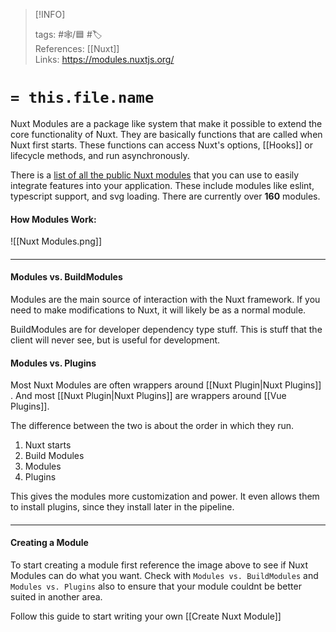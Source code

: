 
> [!INFO]
> 
> tags:  #🕸️/🟦 #🏷️  
> References: [[Nuxt]]  
> Links: https://modules.nuxtjs.org/


# `= this.file.name`

Nuxt Modules are a package like system that make it possible to extend the core functionality of Nuxt. They are basically functions that are called when Nuxt first starts. These functions can access Nuxt's options, [[Hooks]] or lifecycle methods, and run asynchronously.

There is a [list of all the public Nuxt modules](https://modules.nuxtjs.org/) that you can use to easily integrate features into your application. These include modules like eslint, typescript support, and svg loading. There are currently over **160** modules.

#### How Modules Work:

![[Nuxt Modules.png]]

#### <hr>

#### Modules vs. BuildModules

Modules are the main source of interaction with the Nuxt framework. If you need to make modifications to Nuxt, it will likely be as a normal module.

BuildModules are for developer dependency type stuff. This is stuff that the client will never see, but is useful for development.

#### Modules vs. Plugins

Most Nuxt Modules are often wrappers around [[Nuxt Plugin|Nuxt Plugins]] . And most [[Nuxt Plugin|Nuxt Plugins]] are wrappers around [[Vue Plugins]].

The difference between the two is about the order in which they run.

1. Nuxt starts
2. Build Modules
3. Modules
4. Plugins

This gives the modules more customization and power. It even allows them to install plugins, since they install later in the pipeline.

#### <hr>

#### Creating a Module

To start creating a module first reference the image above to see if Nuxt Modules can do what you want. Check with `Modules vs. BuildModules` and `Modules vs. Plugins` also to ensure that your module couldnt be better suited in another area.

Follow this guide to start writing your own [[Create Nuxt Module]]
